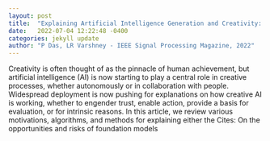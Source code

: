 ```yaml
---
layout: post
title:  "Explaining Artificial Intelligence Generation and Creativity: Human interpretability for novel ideas and artifacts"
date:   2022-07-04 12:22:48 -0400
categories: jekyll update
author: "P Das, LR Varshney - IEEE Signal Processing Magazine, 2022"
---
```

Creativity is often thought of as the pinnacle of human achievement, but artificial intelligence (AI) is now starting to play a central role in creative processes, whether autonomously or in collaboration with people. Widespread deployment is now pushing for explanations on how creative AI is working, whether to engender trust, enable action, provide a basis for evaluation, or for intrinsic reasons. In this article, we review various motivations, algorithms, and methods for explaining either the  Cites: On the opportunities and risks of foundation models